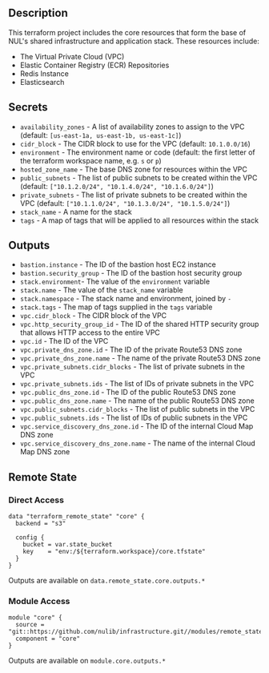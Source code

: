 ## Description

This terraform project includes the core resources that form the base of NUL's shared infrastructure and application stack. These resources include:

* The Virtual Private Cloud (VPC)
* Elastic Container Registry (ECR) Repositories
* Redis Instance
* Elasticsearch

## Secrets

* `availability_zones` - A list of availability zones to assign to the VPC (default: `[us-east-1a, us-east-1b, us-east-1c]`)
* `cidr_block` - The CIDR block to use for the VPC (default: `10.1.0.0/16`)
* `environment` - The environment name or code (default: the first letter of the terraform workspace name, e.g. `s` or `p`)
* `hosted_zone_name` - The base DNS zone for resources within the VPC
* `public_subnets` - The list of public subnets to be created within the VPC (default: `["10.1.2.0/24", "10.1.4.0/24", "10.1.6.0/24"]`)
* `private_subnets` - The list of private subnets to be created within the VPC (default: `["10.1.1.0/24", "10.1.3.0/24", "10.1.5.0/24"]`)
* `stack_name` - A name for the stack
* `tags` - A map of tags that will be applied to all resources within the stack

## Outputs

* `bastion.instance` - The ID of the bastion host EC2 instance
* `bastion.security_group` - The ID of the bastion host security group
* `stack.environment`- The value of the `environment` variable
* `stack.name` - The value of the `stack_name` variable
* `stack.namespace` - The stack name and environment, joined by `-`
* `stack.tags` - The map of tags supplied in the `tags` variable
* `vpc.cidr_block` - The CIDR block of the VPC
* `vpc.http_security_group_id` - The ID of the shared HTTP security group that allows HTTP access to the entire VPC
* `vpc.id` - The ID of the VPC
* `vpc.private_dns_zone.id` - The ID of the private Route53 DNS zone
* `vpc.private_dns_zone.name` - The name of the private Route53 DNS zone
* `vpc.private_subnets.cidr_blocks` - The list of private subnets in the VPC
* `vpc.private_subnets.ids` - The list of IDs of private subnets in the VPC
* `vpc.public_dns_zone.id` - The ID of the public Route53 DNS zone
* `vpc.public_dns_zone.name` - The name of the public Route53 DNS zone
* `vpc.public_subnets.cidr_blocks` - The list of public subnets in the VPC
* `vpc.public_subnets.ids` - The list of IDs of public subnets in the VPC
* `vpc.service_discovery_dns_zone.id` - The ID of the internal Cloud Map DNS zone
* `vpc.service_discovery_dns_zone.name` - The name of the internal Cloud Map DNS zone

## Remote State

### Direct Access

```
data "terraform_remote_state" "core" {
  backend = "s3"

  config {
    bucket = var.state_bucket
    key    = "env:/${terraform.workspace}/core.tfstate"
  }
}
```

Outputs are available on `data.remote_state.core.outputs.*`

### Module Access

```
module "core" {
  source = "git::https://github.com/nulib/infrastructure.git//modules/remote_state"
  component = "core"
}
```

Outputs are available on `module.core.outputs.*`
